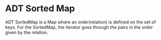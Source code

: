 # ADT Sorted Map

ADT SortedMap is a Map where an order(relation) is defined on the set of keys.
For the SortedMap, the iterator goes through the pairs in the order given by the relation.
